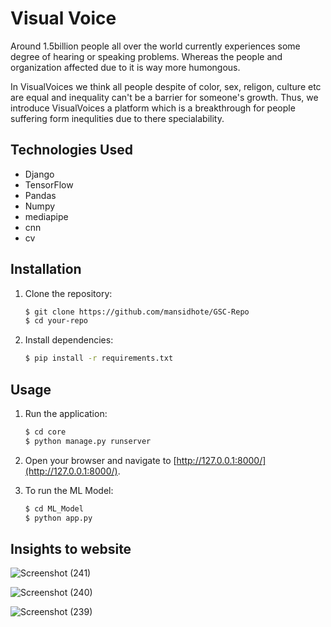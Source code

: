 # Visual Voice

Around 1.5billion people all over the world currently experiences some degree of hearing or speaking problems. Whereas the people and organization affected due to it is way more humongous.

In VisualVoices we think all people despite of color, sex, religon, culture etc are equal and inequality can't be a barrier for someone's growth. Thus, we introduce VisualVoices a platform which is a breakthrough for people suffering form inequlities due to there specialability.


## Technologies Used

- Django
- TensorFlow
- Pandas
- Numpy
- mediapipe 
- cnn 
- cv 

## Installation

1. Clone the repository:

    ```bash
    $ git clone https://github.com/mansidhote/GSC-Repo
    $ cd your-repo
    ```

2. Install dependencies:

    ```bash
    $ pip install -r requirements.txt
    ```

## Usage
1. Run the application:

    ```bash
    $ cd core
    $ python manage.py runserver
    ```

2. Open your browser and navigate to [http://127.0.0.1:8000/](http://127.0.0.1:8000/).

3. To run the ML Model:
   
   ```bash
   $ cd ML_Model
   $ python app.py
   ```
## Insights to website


![Screenshot (241)](https://github.com/mansidhote/GSC-Repo/assets/143797199/ee7f76e5-ed38-4ebd-97b8-bcd0e106ee91)


![Screenshot (240)](https://github.com/mansidhote/GSC-Repo/assets/143797199/3beea95c-b4c7-427c-8cb7-b645a7cf1ba3)


![Screenshot (239)](https://github.com/mansidhote/GSC-Repo/assets/143797199/e0a2bdef-a6ee-4856-a9b2-ef1c4d66916e)
